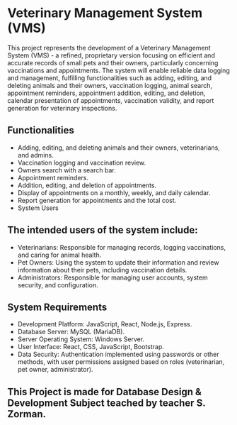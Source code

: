# Veterinary Management System (VMS)
This project represents the development of a Veterinary Management System (VMS) - a refined, proprietary version focusing on efficient and accurate records of small pets and their owners, particularly concerning vaccinations and appointments. The system will enable reliable data logging and management, fulfilling functionalities such as adding, editing, and deleting animals and their owners, vaccination logging, animal search, appointment reminders, appointment addition, editing, and deletion, calendar presentation of appointments, vaccination validity, and report generation for veterinary inspections.

## Functionalities
- Adding, editing, and deleting animals and their owners, veterinarians, and admins.
- Vaccination logging and vaccination review.
- Owners search with a search bar.
- Appointment reminders.
- Addition, editing, and deletion of appointments.
- Display of appointments on a monthly, weekly, and daily calendar.
- Report generation for appointments and the total cost.
- System Users


## The intended users of the system include:

- Veterinarians: Responsible for managing records, logging vaccinations, and caring for animal health.
- Pet Owners: Using the system to update their information and review information about their pets, including vaccination details.
- Administrators: Responsible for managing user accounts, system security, and configuration.

## System Requirements
- Development Platform: JavaScript, React, Node.js, Express.
- Database Server: MySQL (MariaDB).
- Server Operating System: Windows Server.
- User Interface: React, CSS, JavaScript, Bootstrap.
- Data Security: Authentication implemented using passwords or other methods, with user permissions assigned based on roles (veterinarian, pet owner, administrator).

## This Project is made for Database Design & Development Subject teached by teacher S. Zorman.
